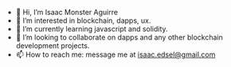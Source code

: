 - 👋 Hi, I’m Isaac Monster Aguirre
- 👀 I’m interested in blockchain, dapps, ux.
- 🌱 I’m currently learning javascript and solidity.
- 💞️ I’m looking to collaborate on dapps and any other blockchain development projects.
- 📫 How to reach me: message me at isaac.edsel@gmail.com 

<!---
isamonster/isamonster is a ✨ special ✨ repository because its `README.md` (this file) appears on your GitHub profile.
You can click the Preview link to take a look at your changes.
--->
